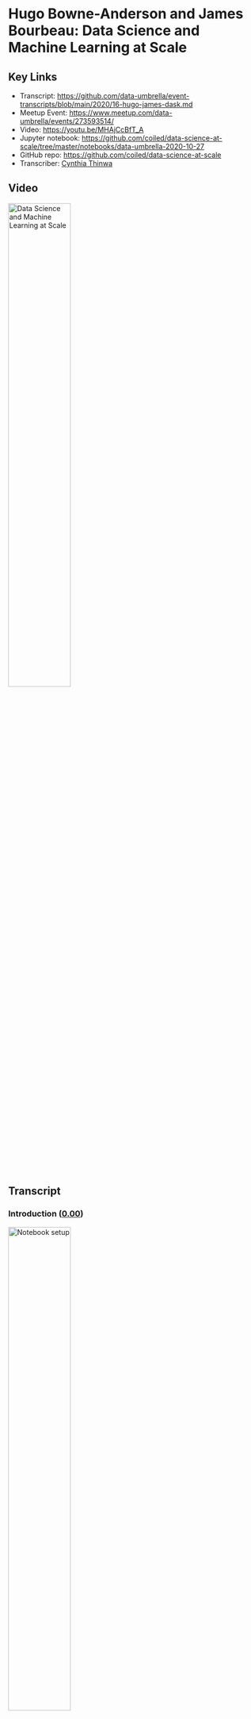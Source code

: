 # Hugo Bowne-Anderson and James Bourbeau:  Data Science and Machine Learning at Scale

## Key Links
- Transcript:  https://github.com/data-umbrella/event-transcripts/blob/main/2020/16-hugo-james-dask.md
- Meetup Event:  https://www.meetup.com/data-umbrella/events/273593514/
- Video:   https://youtu.be/MHAjCcBfT_A
- Jupyter notebook:  https://github.com/coiled/data-science-at-scale/tree/master/notebooks/data-umbrella-2020-10-27
- GitHub repo:  https://github.com/coiled/data-science-at-scale
- Transcriber:  <a href='https://github.com/'>Cynthia Thinwa</a>

## Video

<a href="http://www.youtube.com/watch?feature=player_embedded&v=MHAjCcBfT_A" target="_blank">
  <img src="http://img.youtube.com/vi/MHAjCcBfT_A/0.jpg"
       alt="Data Science and Machine Learning at Scale" width="50%" /></a>

## Transcript

### Introduction (<a href='https://youtu.be/MHAjCcBfT_A'>0.00</a>)

<a href="https://youtu.be/MHAjCcBfT_A?t=1">
  <img src="https://github.com/CeeThinwa/event-transcripts/blob/patch-1/images/v16/v16t0.00.JPG"
       alt="Notebook setup" width="50%" /></a>

**Reshama**:

Okay - hello and welcome to Data Umbrella's webinar for October; so I'm just going to go over the agenda, I'm going to do a brief introduction then there will be the workshop by hugo and james and you can ask questions along the way in the chat or - actually the best place to ask questions is the Q&A and there's an option to upvote as well. So yeah; asking the Q&A - if you happen to post it on the chat by mistake I can also transfer it over to Q&A so that would be fine too and this webinar is being recorded.

Briefly about me: I am a statistician and data scientist and i am the founder of Data Umbrella; I am on a lot of platforms as @reshamas so feel free to follow me on Twitter and LinkedIn. We have a code of conduct; we're dedicated to providing a harassment-free experience for everyone; thank you for helping to make this a welcoming, friendly professional community for all and this code of conduct applies to the chat as well. So our mission is to provide an inclusive community for underrepresented persons in data science and we are an all volunteer run organization.

You can support Data Umbrella by doing the following things: you can follow our code of conduct and keep our community a place where everybody wants to keep coming to, you can donate to our open collective and that helps to pay meet-up dues and other operational costs and you can check out this link here on GitHub - we have this new initiative where all the videos are being transcribed and... so it's to make them more accessible - so we take the YouTube videos and we put the raw there and so we've had a number of volunteers help us transcribe it; so feel free to check out this link and maybe if you do this video, maybe the two speakers will follow you on Twitter; I can't promise anything but it's possible.

Data Umbrella has a job board and it's at jobs.dataumbrella.org and once this gets started I'll put some links in the chat. The job that we are highlighting today is the machine learning engineer job by Development Seed and Development Seed is based in Washington DC and Lisbon, Portugal and they do - i'm going to go to the next slide - what they do is they're doing social good work and so they're doing for instance, mapping elections from Afghanistan to the U.S, analyzing public health and economic data from Palestine to Illinois and leading the strategy and development behind data for World Bank and some other organizations and I will share a link to their job posting in the chat as well as soon as I finish this brief introduction.

Check out our website for resources - there's a lot of resources on learning Python and R, also for contributing to open source, also for guides on accessibility and responsibility and allyship. We have a monthly newsletter that goes out towards the end of the month and it has information on our upcoming events - we have two great events coming up in November and December on open source so subscribe to our newsletter to be in the know. We are on all social media platforms as Data Umbrella; Meetup is the best place to join to find out about upcoming events, our website has resources, follow us on Twitter, we also share a lot of information on LinkedIn, and if you want to subscribe to our YouTube channel we record all of our talks and post them there within about a week of the talk so it's a good way to get information.

Okay and now we are ready to get started. So I will hand it over to - put myself on mute - and i will hand it over to Hugo and James and let you take over.

**Hugo:**

Thank you all for joining I just want to thank Reshama, Christina and and everyone else who tire - all the tireless effort that - that goes into putting these meet-ups and these online sessions together. I think one thing I want to say is actually the last in-person workshop i gave either at the end of February or early March was Data Umbrella's inaugural tutorial and meetup if I recall correctly, on Bayesian thinking and hacker statistics and simulation and that type of stuff, so it's just wonderful to be back particularly with my colleague and friend James. We're building really cool distributed data science products at Coiled - we'll say a bit about that but we'll do some introductions in a bit.

### How to access and set up notebooks used in the webinar (<a href='https://youtu.be/MHAjCcBfT_A?t=300'>05:00</a>)

<a href="https://youtu.be/MHAjCcBfT_A?t=300">
  <img src="https://github.com/CeeThinwa/event-transcripts/blob/patch-1/images/v16/v16t05.00.JPG"
       alt="Notebook setup" width="50%" /></a>
       
**Hugo:**

I just wanted to get you all accustomed to - it was February, thank you Reshama. We're working with Jupyter notebooks in a GitHub repository - the repository is pinned to the top of the chat. This is what it looks like (scrolling down the repository homepage) - these are all the files; this is the file system.

Now we use something called Binder which is a project, out of and related to project - Project Jupyter which provides infrastructure to run notebooks without any local installs. So there are two ways you can you can code along on this tutorial; the first is - and i won't get you to do this yet - is to launch Binder. The reason I won't get you to do that yet is because once you launch it we have 10 minutes to start coding or the Binder session times out - I've been burnt by that before, actually several times - I'm surprised I even remembered it this time. The other thing you can do is install everything locally by cloning the repository, downloading Anaconda, creating a Conda environment - if you haven't done that, I suggest you do not do that now - and you launch - launch the Binder. James is going to start by telling us a few things about about Dask and distributed computing in general.

My question for you James is: if we get people to launch this now, will we get to execute a cell - code cell in 10 minutes?

**James:**

I would... let's hold off for now maybe..

**Hugo:**

Yep.

**James:**

Maybe I'll indicate when we should launch Binder.

**Hugo:**

Okay, fantastic.

**James:**

Cool um and just for reference -

**Hugo:**

So -

**James:**

What I'm looking at right now is the GitHub repository on your browser...

**Hugo:**

Yes.

**James:**

Okay.

**Hugo:**
Exactly. So I will not launch Binder now - I will not get you to now... I've - I'm doing this locally... (highlights notebook location in `localhost` onscreen) and we see that I'm in notebook zero, and if you want to actually have a look at this notebook before launching Binder, it's in the (highlights notebook location in GitHub onscreen) *Notebooks Data Umbrella...* subdirectory  (clicks notebook location in GitHub onscreen) and it's (highlights notebook location in GitHub onscreen) notebook zero and we're going to hopefully make it through the overview then (highlights notebook location in GitHub onscreen) chatting about Dask - Dask *delayed* and - and (highlights notebook location onscreen) *dataframe* and (highlights notebook location onscreen) *machine learning*.

Great so we have... Hashim has said you could open in VS Code as well; you could - I mean, that would require all your local installs and that type of stuff as well but we're to introduce me and James; we work at Coiled where we build products for distributed computing infrastructure. As we'll see one of the big problems with like bursting to the cloud is all the like Kubernetes, AWS, Docker stuff, so we build a one-click host of deployments for Dask but for data science and machine learning in general. James maintains Dask along with Matt - Matt Rocklin who created Dask with a team - people who were working with Continuum, Anaconda at the time and James is a software engineer at Coiled and I run Data science evangelism, Marketing, work on a bunch of product stuff as well, wear a bunch of different hats occasionally; there are many ways to think about distributed compute and how to do it in Python. We're going to present um hey James, you're muted

**James:**

I'm taking it I went away based on what I see in the chat...

**Hugo:**

You did, you did but now we're back; I've introduced you, I've introduced me, I've mentioned that there are many ways to do distributed compute in the Python ecosystem and we'll be
chatting about one called Dask and maybe I'll pass to you in a second but I'll say one thing that I really like about - my background isn't in distributed compute my background's in
Pythonic data science. When thinking about bursting to larger data sets and larger models, there are a variety of options. The thing that took me, attracted me to Dask - originally.
I saw Cameron's note  "The ghosts in the machine aren't playing nice tonight I think that ain't that the truth" - is that Dask plays so nicely with the entire Py data ecosystem so as we'll see if you want to write Dask code for dataframes - Dask dataframes - it really mimics your Pandas code; same with Numpy, same with Scikit-learn - okay? And the other thing is Dask essentially runs the Python code under the hood so your mental model of what's happening is - actually corresponds to the code being executed. Okay.. now I'd like to pass over to James but it looks like he's disappeared again -

**James:**

I'm still here if you can hear me, I've just turned my camera off.

**Hugo:**

Oh yeah! Okay great.

**James:**

I'm gonna turn my camera... hopefully that will help, yeah -

**Hugo:**

And I might do, do the same for bandwidth, bandwidth issues so if you want to jump in and talk about Dask at a high level, I'm sharing my screen and we can scroll through (scrolls through notebook located at `localhost`).

### An overview of Dask (<a href='https://youtu.be/MHAjCcBfT_A?t=590'>09:50</a>)

<a href="https://youtu.be/MHAjCcBfT_A?t=590">
  <img src="https://github.com/CeeThinwa/event-transcripts/blob/patch-1/images/v16/v16t09.50.JPG"
       alt="Notebook setup" width="50%" /></a>
       
**James:**

yeah that sounds great so um that's sort
of
uh a nutshell you can think of it as
being composed of
two main uh uh well components
the first we call collections these are
the
user interfaces that you use to actually
construct a computation you would like
to compute in parallel or on distributed
hardware
there are a few different interfaces
that desk implements uh for instance
there's dask array
for doing nd array computations there's
das data frame for working with tabular
data
you can think of those as like gask
array as a parallel version of numpy
das data frame has a parallel version of
pandas and so on
there are also a couple other interfaces
that uh we'll be talking about das
delayed for instance we'll talk about
that today we'll also talk about the
futures api
those are sort of for lower level uh
custom algorithms
in sort of paralyzing existing uh
existing code
the main takeaway is that there are
several sort of familiar apis that desk
implements and that will use today
to actually construct your computation
so that's the first
part of desk it is these dash
collections you then take these
collections
uh uh set up your steps for your
computation
and then pass them off to uh the second
component which are
desk schedulers and these will actually
go through and
execute your computation potentially in
parallel
there are two flavors of schedulers that
desk offers the first
is a are called single machine
schedulers
and these just take advantage of your
local hardware they will
spin up a a local thread or process pool
and start submitting tasks in your
computation to to be executed in
parallel
either on multiple threads or multiple
processes there's also a distributed
scheduler
or maybe a better term for would
actually be called the advanced
scheduler because it works well on a
single machine
but it also scales out to uh multiple
machines so for instance as you'll see
later we will actually
spin up a uh distributed scheduler that
has workers on uh remote
machines on aws so you can actually
scale out beyond your
local resources like say what's on your
laptop
um kind of scrolling down then to the
image of the
uh cluster we can see the main
components of
the distributed scheduler and james i
might get people to spin up the binder
now
because we're going to execute codes now
is a good point yep
so just here's a quick break point
before you know a teaser for
um schedulers and what's happening there
i'll ask you
to um in the repository there's also the
link to the binder
click on launch binder i'm going to open
it in a new tab and
what this will create is an environment
in which you can just execute the code
in in the notebooks okay
so hopefully by the time we've gotten
gone through this section
this will be ready to start executing
code so if everyone wants to do that to
code along otherwise just
watch or if you're running things
locally also cool thanks james
yeah yeah no problem thank you so so
yeah looking at the image
for the distributed scheduler we're not
gonna have time to go into
the um a lot of detail about the
distributed scheduler in this workshop
so but we do want to provide at least a
high level overview of the
the different parts and components of
the distributed scheduler
um so the first part i want to talk
about is in the diagram what's labeled
as a client
so this is the user facing entry point
to a cluster
so um wherever you are running your
python session
that could be in a jupiter lab session
like we are here
that could be in a python script
somewhere you will create
and instantiate a client object that
connects
to the second component which is the das
scheduler
so each desk cluster has
a single scheduler in it that sort of uh
keeps track of all of the state for all
of the
the state of your cluster and all the
tasks you'd like to compute so from your
client you might start submitting tasks
to the cluster the schedule will receive
those tasks
and compute things like all the
dependencies needed for that task like
say you're uh implementing you say you
want to compute
task c but that actually requires first
you have to compute task b
and task a like there are some
dependency structures there
it'll compute those dependencies as well
as keep track of them
it'll also uh communicate with all the
workers to understand
what worker is working on which task and
as
space frees up on the workers it will
start farming out uh
new tasks to compute to the workers um
so
in this particular diagram there are
three das distributed workers here
um however you can have as you can have
thousands of workers if you'd like
so the workers are the things that
actually compute the tasks
they also store the results of your
tasks and then serve them back to you
and the client
the scheduler basically manages all the
state needed to
perform the computations um and you
submit tasks
from the client so that's sort of a
quick
whirlwind tour of the different
components for the distributed scheduler
um and at this point i think it'd be
great to actually see
see some of this in action um hugo would
like to take over
absolutely thank you for that wonderful
introduction to darsk and
and the schedulers in particular and we
are going to see that um with dark in
action
uh i'll just note that this tab in which
i launched the binder is up and running
if you're going to execute code here
click on notebooks
click on data umbrella oop
and then go to the overview notebook
and you can drag around we'll see the
utility of these these dashboards
in a second but you can you know drag
your stuff around to
to make you know however you want to
want to structure it and then you can
execute code
in here i'm not going to do that i'm
going to do this
locally at the moment but just to see
dust in action
to begin with i'm going to i'm actually
going to
restart kernel and clear my outputs
um so i'm going to import uh from dash
distributed the client
the sorry the other thing i wanted to
mention is um we made a decision around
content for this
we do have a notebook that we we love to
teach on schedulers but we decided to
switch it out for machine learning for
this workshop in particular we are
teaching a similar although distinct
workshop um at pi data global
so we may see some of you there in which
we'll be going um more in depth
into schedulers as well um so if you
want to check that out
definitely do so we instantiate the
client
which as james mentioned is kind of what
we work with as the user um to submit
our code
um so that will take take a few seconds
um okay it's got a port in you so it's
going going elsewhere
what i'll just um first get you to
notice is that it
tells us where our dashboard is um and
we'll see those tools in a second
tells us about our cluster that we have
four workers eight cores
um between eight and nine gigs of of ram
okay um now this is something i really
love about dusk all the diagnostic um
tools if i click on the little desk
thing here
and we've um modified the binder so that
that exists there as well
um we can see i'll hit search and it
should that now corresponds to
the the scheduler now i want to look at
the task
stream which will tell us in real time
what's happening i also want to look at
the
cluster map so we see um here this is
already really cool
um we've got uh all of our workers
around here and our scheduler
scheduler there and when we start um
doing some compute we'll actually see
information flowing between these um and
the other thing
maybe i'll yeah i'll
include a little progress um
and that can be an alternate tab to um
ask um i'm wondering
perhaps i also want to include something
about the workers
yeah okay great so we've got a bunch of
stuff
that's that's pretty interesting there
and so
the next thing i'm going to do we've got
a little utility file which um downloads
some of the data
and this is what it does is if you're in
binder it downloads a subset of the data
if you're anywhere else it loads a
larger set
um for this particular example we're
dealing with a small data set
you see the utility of dark and
distributed compute when it generalizes
to larger data sets
but for pedagogical purposes um we're
going to sit with a smaller data set so
that we can actually run
run the code there's a trade-off there
um so
actually that was already downloaded it
seems but you should
all see it download i'm actually going
to run that in the binder
just to you should start seeing
downloading nyc flights data set
done extracting creating json data etc
okay now what we're going to do
is we're going to read in this data as a
dask data frame and
what i want you to notice is that it
really the das code mimics pandas code
so instead of pd read csv we've got dd
read csv
um we've got you know this is the file
path um
the first argument we're doing some
parse date setting some data types
okay um we've got a little um
wild card regular expression there to to
join uh
to do a bunch of them um and then we're
performing a group by
okay so we're grouping by the origin of
these flight flight data
we're looking at the the mean departure
delay group by origin
the the one difference i want to make
clear is that
in das we need a compute method
um that's because das performs lazy
computation it won't actually
do anything because you don't want it to
do anything on really large data sets
until you explicitly tell it tell it to
compute so i'm going to execute this now
and we should see some information
transfer between the scheduler and the
workers and we should see tasks
starting starting to be done okay
so moment of truth
fantastic so we call this a pew pew plot
because we see pew pew pew
um we saw a bunch of data transfer
happening between them these are all our
cause
and we can see tasks happening um it
tells us what tasks there are we can see
that most of the time was spent
uh reading reading csvs then we have
some um
group bias on chunks and and that type
of stuff
um so that's a really nice uh diagnostic
tool to see what most of your work
um is is actually doing uh under dark
work as you can see memory used cpu use
um uh
more fine-grained examples there um so
i i'd love to know if um
in the q a um
i'm going to ask were you able to
execute this code and if you were in
binder just a thumb up
a vote would be no would be fantastic
um much appreciated um
so as we've mentioned i just wanted to
say a few things about tutorial goals
um the goal is to cover the basics of
dark and distributed compute we'd love
for you to walk away with an
understanding of when to use it when to
not what it has to offer we're going to
be covering um the basics of dusk
delayed
which although not immediately um
applicable to data science
provides a wonderful framework um
for thinking um about dusk how dark
works and understanding how it works
under the hood
then we're going to go into dark data
frames and then machine learning
hopefully um due to the technical um
considerations with um we've got less
time than
than we thought we would but um we'll
definitely do the best we can
we may have less time to do uh exercises
so we've had two people who are able to
execute this code
if you if you tried to execute it in
binder and were not able to
perhaps post that in the q a um
but um we also have several exercises
um and i'd like you to take a minute
just to do this exercise
the i i'm not asking you to do this
because i want to know if you're able to
print hello world i'm essentially asking
you to do it
um so you get a sense of how these
exercises work so
if you can take 30 seconds to print
hello world
um then uh we'll we'll move on after
that so just take um
30 seconds now
and it seems like we have a few more
people who are able to execute code
which which was great
okay fantastic so you will put your
solution there for some reason i have um
an extra cell here so i'm just going to
clip that
and to see a solution uh i'll just get
you to execute
this cell and it provides the solution
and then we can execute it and compare
it to the
the output of what you had okay hello
world um
so as as we saw i've done all this
locally you may have done it on binder
um
there is an option to work directly from
the cloud um and i'll i'll take you
through this there are many ways to do
this
as i mentioned we're working on one way
with coil and i'll explain the rationale
behind that
in in a second but i'll show you how
easy it is
to get a cluster up and running on on
aws without even interacting with
aws for free for example you can follow
along by uh signing into uh coiled cloud
to be clear this is not a necessity and
it does involve you signing up to our
product so i just wanted to be
absolutely transparent
about that it does not involve any
credit card information or anything
along those lines and in my opinion it
does give a really nice
uh example of how to run stuff on the
cloud um
to do so you can sign in at cloud dot
coiled
uh dot io you can also pip install
coiled and then
do authentication you can also spin up
this
this hosted coiled notebook so i'm
going to spin that up now and i'm going
to post that
here um actually yep i'm gonna post that
in the ch
chat um if you let me get this right
um if you've if you've never logged in
to code before it'll ask you to sign up
using gmail or github so feel free to do
that if you'd like
if not that's also also cool um but i
just wanted to be explicit
uh about that um the reason i want to do
this
is to show how dars can be leveraged to
do work on
really large data sets so you will
recall that i had between eight and nine
gigs of ram on my local system
um oh wow anthony says on ipad unable to
execute on binder
incredible um i don't have a strong
sense of how binder works on ipad
i do know that i was able to um
to check to use a binder on my iphone
several years ago on my way to scipy
doing code review for someone for eric
maher i think for what that
that's worth um but back to this
um we have this nyc taxi data set which
is over 10 gigs it won't even
i can't even store that in local memory
i don't have enough ram to store that
so we do need um either to do it
locally in an out of core mode of some
sort or we can we can burst to the cloud
and we're actually going to burst to the
cloud
using using coiled um so the notebook
is running here um for me and but i'm
actually gonna do it uh from my local
local notebook
but you'll see and once again feel free
to code along here
it's spinning up a notebook and james
who is
is my co-instructor here um is to be i'm
i'm so grateful
all the work is done on our notebooks in
coiled you can
launch the cluster here and then analyze
the entire um over 10 gigs of data there
i'm going to do it um
here so to do that i import coiled
and then i import the dash distributed
stuff and then
i can create my own software environment
cluster configuration i'm not going to
do that
because the standard coiled cluster
configuration software environment works
now i'm going to spin up a cluster and
instantiate a client
now because we're spinning up a cluster
uh in in the cloud
um it'll take it'll take a minute a
minute or two
enough time to make a cup of coffee but
it's also enough time for me to just
talk a bit about why this is important
um and there are a lot of a lot of good
good people working on
on similar things um but part of the
motivation here is that
if you want to you don't always want to
do distributed data science okay um
first i'd ask you to look at instead of
using dark if you can optimize your
pandas code
right um second i'd ask if you've got
big data sets
it's a good question do you actually
need all the data so
i would if you're doing machine learning
plot your learning curve see how
accurate see how your accuracy um
or whatever your metric of interest is
improves as you increase
the amount of data right um and if it
plateaus before you get to a large data
size then
you may as well most of the time use
your small data um
see if sub sampling um can actually give
you the results you need
um so you can get a bigger bigger access
to a bigger machine
so you don't have to burst to the cloud
but after
all these things if you do need to boast
burst to the cloud
until recently you've had to get an aws
account
um you've had to you know set up
containers with docker and or
kubernetes um and do all of these kind
of
i suppose devopsy software engineering
foo
stuff um which which if you're into that
i
i absolutely encourage you encourage you
to do that
but a lot of working data scientists
aren't paid to do that um
and um i don't necessarily want to
um so that's something we're working on
is thinking about these kind of
one-click hosted deployments so you
don't have to do
all of that um having said that um i
very much encourage you to try doing
that stuff if
if you're interested um we'll see that
the
the um cluster has just been created
um and what i'm going to do we see that
um oh i'm sorry
i've done something funny here i'm
i'm referencing the previous client anna
james
yeah it looks like you should go ahead
and connect a new client to the coil
cluster and making sure not to
re-execute the cluster
creation exactly so
would that be how would i
what's the call here i would just open
up a new
cell and say client equals
um capital client and then pass in the
cluster
like open parentheses cluster yeah
great
okay fantastic and what we're seeing is
a slight version this
we don't need to worry about this this
is essentially saying that um
the environment on the cloud mis is
there's a slight mismatch with my
with my local environment we're fine
with that i'm going to
um look here for a certain reason
um the the dashboard isn't quite working
here at the moment james would you
suggest i just click on this and open a
new
yeah click on the ecs uh dashboard link
oh yes fantastic
so um yep there's some
bug with the local dashboards that we're
we're currently
currently working on but what we'll see
now
just a sec i'm going to remove all of
this
we'll see now that i have access to 10
workers i have access to 40 cores
and i have access to uh over 170 gigs
of memory okay so now i'm actually going
to
import this data set and it's the entire
um year of data from 2019
and we'll start seeing on on the
diagnostics all the all the processing
happening okay so oh
actually not yet because we haven't um
called compute okay so it's done this
lazily um
we've imported it um it shows kind of
like pandas when you
show a data frame um the column names
and data types
um but it doesn't show the data because
we haven't loaded it
yet it does tell you how many partitions
it is so essentially and we'll see this
soon
das data frames correspond to
collections of pandas data frames
um so they're really 127 pandas data
frames underlying this task data frame
so now i'm going to do the compute well
i'm going to
set myself up for the computation um to
do a group by passenger gown and look at
the main tip
now that took a very small amount of
time we see the ipython magic
timing there because we haven't computed
it now we're actually going to compute
um and james if you'll see in the chat
eliana said her coil
coiled authentication failed i don't
know if you're able to
to help with that but if you are that
would be great
um and it may be difficult to debug in
but look as we see we have the task
stream now
um and we see how many you know we've
got 40 cores
working together we saw the processing
we saw the bytes stored
it's over 10 gigs as i said um and we
see we were able
to do our um
basic analytics um
we were able to do it on a 10 plus gig
data set in in 21.3 seconds
which is pretty pretty exceptional um
if any any code based issues come up
and they're correlated in particular so
if you have questions about the
code execution please ask in the q a um
not in the chat because others cannot
vote it and i will definitively
prioritize
questions on technical stuff
particularly ones that up that are
upvoted
um but yeah i totally agree thanks
thanks very much
um so yeah let's jump into
into um data frames
so of course we write here that in the
last exercise um we used ask delayed to
parallelize uh loading multiple csv
files into a pandas data frame
um we're not we we haven't done that but
you can definitely go through and have a
look at that
um but i think perhaps even
more immediately relevant for a data
science crowd and an analytics crowd is
which is what i see here from the
reasons people people have joined um is
jumping into dusk data frames
um and as i said before adas data frame
um
really feels like a pandas data frame um
but internally it's composed of many
different
different data frames this is one one
way to think about it that we have all
these pandas data frames
um and the collection of them is a dark
data frame
and as we saw before they're partitioned
we saw
when we loaded the taxi data set in the
dash data frame was 127 partitions right
um where each partition was a normal
panda pandas data frame
um and they can live on disk as they did
early uh in the first example dark in
action or they can live on other
machines as when i spun up
a coiled cluster and and did it on on
aws
um something i love about darth's data
frames i mean i ran about this
all the time um it's how it's the pandas
api and and matt
matt rocklin actually um uh
has a post on on the
blog called a brief history of dusk in
which he talks about the technical goals
of
us but also talks about a social goal of
task which in matt's words is to invent
nothing he wanted and the team wanted
um the dusk api to be as
comfortable um and familiar for users
as possible and that's something i
really appreciate
about it so um we see we have element
element uh wires on operations we have
the
our favorite row eyes selections we have
loc we have the common aggregations we
saw group buyers before we have
is-ins we have date time string
accessors
um oh james we forgot to i forgot to
edit this and i
it should be grouped by i don't know
what what a fruit buy is but that's
something um
we'll make sure the next iteration to to
get right at least we've got it right
there and in the code
um but have a look at the dash data
frame api docs to check out what's
happening
um and a lot of the time dash data
frames can serve as drop in replacements
for pandas data frames
the one thing that i just want to make
clear as i did before
um is that you need to call compute
because of the
lazy laser compute property of das
so this is wonderful to talk about when
to use
data frames so if your data fits in
memory
use pandas um if your data fits in
memory and your code
doesn't run super quickly um
i wouldn't go to dusk i'd try to i'd do
my best to optimize my pandas code
before trying to get gains gains and
efficiency um
but dark itself becomes useful when the
data set you want to analyze is larger
than your machine's ram
um where you normally run into memory
errors and that's what we saw
with the taxicab example the other
example that we'll see when we get to um
[Music]
machine learning is
you can do machine learning on a small
data set that fits in memory but if
you're
building big models or training over
like a lot of different hyper parameters
or different types of models
you can you can parallelize that using
using dark so there is
you know you want to use dash perhaps in
the big data or medium to big data limit
um as we see here um or in the medium to
big model limit where training
for example takes and takes a lot of
time okay
so without further ado uh let's get
started with das data frames
um you likely ran this uh preparation
file to get the data in the previous
um notebook but if you didn't execute
that um
now we're going to get our file names by
doing
doing a few joins and we see our file is
a string data nyc
flights um a wildcard
to access all of them dot dot csv
and we're going to import our dusk
dust.dataframe and read in our dataframe
um parsing some dates setting some
sending some data types
okay i'll execute that we'll see we have
10
partitions um as we noted before
if this was a pandas data frame we'd see
a bunch of entries here
we don't we see only the column names
and the data types of the columns um and
the reason is
as we've said it explicitly here is the
representation of the data frame object
contains no data
um it's done dusk has done enough work
to read the start of the file
um so that we know a bit about it some
of the important stuff and then further
column types and
column names and data types okay but we
don't once again we don't let's say
we've got 100 gigs of data
we don't want to like do this call and
suddenly it's reading all that stuff in
and
doing a whole bunch of compute until we
explicitly
uh tell it to okay now this is really
cool if you know a bit of pandas
you'll know that you can um there's an
attribute columns which
prints out it's well it's actually the
columns form an index right the pandas
index
object um and we get the we get the
column names there
cool pandas in dark form
we can check out the data types as well
um as we would in pandas we see we've
got some ins for the day of the week
we've got some floats for departure time
um maybe we'd actually um prefer that to
be
you know a date time at some point we've
got some objects which generally are the
most general on
objects so generally strings um
so that's all pandasey type stuff in
addition das data frames have
an attribute um n partitions which tells
us the number of partitions and we saw
before
that that's 10 so i'd expect to see 10
here hey look at that
um now this is something that
um we talk about a lot in the
delayed notebook is really the task
graph
and i don't want to say too much about
that but really it's a
visual schematic of of the order in
which different types of compute happen
okay um and so the task graph for
read csv tells us what happens when we
call compute
and essentially it reads csv um
10 ten times zero indexed of course
because python
um it reads csv uh ten different times
into these ten different pandas pandas
data frames
and if there were group buys or stuff
after that we'd see them happen in
in the in the graph there and we may see
an example of this in a second
um so once again as with pandas
um we're going to view the the head of
the data frame
great and we see a bunch of stuff um
you know we we see the first first five
rows um
i'm actually also gonna gonna have a
look at the
the tail the final five rows that may
take longer um
because it's accessing the the final i
um
i there's a joke and it may not even be
a joke how much
um data analytics is actually biased by
people looking at the first five rows
before actually
you know interrogating the data uh more
more seriously um so how would all of
our results look different
if um if our files were ordered in
in a different way that's another
conversation for a more philosophical
conversation for another time
um so now i want to show you some
computations
with uh dark data frames okay so
since dash data frames implement a
pandas like api
um we can just write our familiar pandas
codes so
i want to look at the column um
uh departure delay and look at the
maximum of that column
i'm going to call that max delay so you
can see we're selecting the column
and then applying the max method as we
would with pandas oh what happened there
gives us some uh da scala
series um and
what's happened is we haven't called
compute right so it hasn't actually done
the compute yet um
we're going to do compute but first
we're going to visualize the task graph
like we did
here and let's try to reason what the
task graph would look like right so
the task graph first it's going to read
in
all of these things and then
it'll probably perform this selector
on each of these
different pandas data frames comprising
the dash data frame
and then it will compute the max of each
of those and then do a max on all those
maxes
i think that's what i would assume is
happening here
great so that's what we're what we're
doing we're reading this so we read the
first
um perform the first read csv get this
das data frame
um get item i think is that selection
then we're taking the max
we're doing the same for all of them
then we take all of these max's
and aggregate them and then take the max
of that okay so that
that's essentially what's happening when
i call compute which i'm going to do
now
moment of truth okay
so uh that took around eight seconds and
it tells us the max
and i i'm sorry let's let's just get
out some of our dashboards up
as well um
huh i think in this notebook we are
using the single machine scheduler hugo
so i don't think there is a dashboard to
be seen exactly
yeah thank you for that that that catch
james um
great um is even better
um uh james we have a question around
using dark for
um reinforcement learning can you
can you speak to that um yeah so
uh it depends on this i mean yeah short
answer
yes you can use gas to train
reinforcement learning models
um so there's a package that hugo will
talk about called desk ml that we'll see
in the next notebook uh for distributing
machine learning
um that paralyzes and and distributes
um some existing models uh using desks
so for instance things like
random forces forest inside kit learn
um so so yes you can use das to uh
uh do distributed training for models
i'm not actually sure if gaskml
implements
any reinforcement learning models in
particular
um but that is certainly something that
that can be done
yeah and i'll i'll build on that by
saying we are about to jump into machine
learning
um i don't think as james said i don't
think
there's reinforcement learning um
explicitly that
that one can do um but um you of course
can use the das
scheduler yourself to um you know to
distribute any reinforcement learning
stuff
you you have as well and that's actually
another another point to make that maybe
james can speak to a bit more is that um
the dark team of course built all of
these high-level collections and task
arrays and
dust data frames and were pleasantly
surprised when
you know maybe even up to half the
people using dust came in all like we
love all that but we're going to use
the scheduler for our own bespoke use
cases right
yeah exactly yeah the original intention
was to like make basically a num
like a parallel numpy so that was like
the desk array stuff like run
run numpy and parallel on your laptop um
and and yeah so in order to do that we
ended up
building a distributed scheduler um
which sort of does
arbitrary task uh computations so
not just things like uh you know
parallel numpy but
really whatever you'd like to throw at
it and uh it turns out that ended up
being really
useful for people um and so yeah now
people use that
um sort of on their own uh just using
the distributed scheduler to do
totally custom algorithms um in parallel
um
in addition to these like nice
collections like you saw hugo presents
the dash data frame um api is you know
the same as the panda's api so there is
this like familiar space you can use
things
like the high-level collections but you
can also run
uh whatever custom like hugo said
bespoke computations
you might have exactly and it's it's
been wonderful to see
so many people so many people do that
and the first thing
as we'll see here the first thing to
think about is if
if you're doing lifestyle compute if
there's anything you can you know
parallelize embarrassingly as they say
right so just
if you're doing a hyper parameter search
you just
run some on one worker and some on
the other and there there's no
interaction effect so you don't need to
worry about that as opposed to
if you're trying to do um
you know train on streaming data where
you may require it all
to happen on on on the same worker okay
um yeah so even think about trying to
compute the standard deviation of a
of a a univariate data set right um
in in that case um you can't just send
you can't just compute the standard
deviation on two workers and then
combine the result in some some way you
need to do something slightly slightly
more nuanced and slightly
slightly clever more clever um i mean
you still can actually in
in that case but you can't just do it as
naively as that
um but so now we're talking about
parallel and distributed machine
learning we have 20 minutes left so this
is kind of going to be a whirlwind tour
but um you know whirlwinds when safe uh
exciting and informative um i just want
to make clear the material in this
notebook is based on the open source
content from darsk's
tutorial repository as there's a bunch
of stuff we've shown you today
the reason we've done that is because
they did it so well so i just want to
give a shout out to all the das
contributors
okay so what we're going to do now is um
just break down machine learning scaling
problems into two categories
just review a bit of psychic learn in
passing um
solve a machine learning problem with
single michelle single michelle
um i don't know who she is but single
michelle wow
single machine and parallelism with
psychic learning job lib
then solve an l problem with an ml
problem with multiple machines and
parallelism using uh dark as well
and we won't have time to burst for the
cloud i don't think but you can also
play
play around with that okay so as i
mentioned before
when thinking about distributed compute
a lot of people do it when they have
large data they don't necessarily think
about the large model limit
um and this schematic kind of speaks to
that um
if you've got a small model that fits in
ram you don't need to think about
distributed compute
if your data size if your data is larger
than your ram
um so your computer's ram bound then you
want to start going to a distributed
setting or if your model is big and cpu
bound um such as like large-scale
hyper-parameter searches or like
ensembl blended models of like machine
learning algorithms
um whatever it is and then of course we
have the
you know big data big model uh limit
where um distributed computer desk is
incredibly handy as i'm sure
you could uh imagine okay and
that's really what i've what i've gone
through here
um a bird's-eye view of the strategies
we think about um
if it's in memory in the bottom left
quadrant just use scikit-learn or your
favorite ml library
um otherwise known as psychic learn um
for me anyway
um
i was going to make a note about xg
boost but i but i won't
um for large models
uh you can use joblib and your favorite
circuit learn estimator
for large data sets uh use our dark ml
estimators so we're gonna do a whirlwind
tour of psychic learn in
in five minutes we're going to load in
some data so we'll actually generate it
we'll import scikit-learn for our ml
algorithm create an estimator
and then check the accuracy of the model
okay so once again i'm actually going to
clear all outputs after restarting the
kernel
okay so this is a utility function of
psychic learn to create some data sets
so i'm going to make um
a classification data set with four
features and 10 000 samples and just
have a quick view
um of some of it um
so just a reminder on ml
um x is the samples matrix um the size
of x
is um the number of samples
uh in terms of rows number of features
as columns
um and then a feature or an attribute
is uh what we're trying to predict
essentially okay um so why um
is the predictor variable uh which we're
where
um which we're or the target variable
which we're trying to predict so let's
have a quick view
of why it's zeros and ones in in this
case
okay so um yep that's what i've said
here
why are the targets which are real
numbers for regression tasks or integers
for classification
or any other discrete sets of values um
no words about unsupervised learning at
the moment we're just going to support
we're going to
fit a support vector classifier for this
example
so let's just load the appropriate
scikit-learn
module we don't really need to discuss
what
support vector classifiers are at the
moment now this is one of the
very beautiful things about the
scikit-learn api
in terms of fitting the the model
we instantiate um a classifier and we
want to fit it
to the features with respect to the
target okay so the first argument is the
features second argument
is the target variable
so we've done that now i'm not going to
worry about inspecting the learn
features um i just want to see how
accurate it was okay and once we see how
accurate it was i'm not gonna do this
but then we can um make a prediction
right
using uh estimator dot predict on a new
a new data set
um so this estimator will tell us
so this score will tell us the accuracy
and essentially
that's the proportion or percentage
a fraction of um
the uh results that were that the
estimator got correct and we're doing
this on the training
data set we've just trained the model on
this so this is telling us
um the accuracy on the on the training
data set okay so it's 90
accurate on the training data set if you
dive into this a bit more you'll
recognize that
um if we we really want to know the
accuracy
on a holdout set or a test set
um and it should be probably a bit lower
because this is what we use to fit it
okay
but all that having been said i expect
um you know
if if this is all resonating with you it
means we can really move on to the
distributed stuff um um in in a second
um but the other thing that that's
important to note is that we've trained
it but
a lot of model a lot of estimators and
models have um hyper parameters that
affect the fit but you
that we need to specify up front um
instead of being learned during training
so
you know there's a c parameter here
there's a uh
are we using shrinking or not um so we
specify those
we didn't need to specify them because
there are default values but here we
specify them
okay and um
then we're going to um
look at the score now
okay this is amazing we've got 50
accuracy um
which is the worst score possible just
think about this if if you've got binary
classification task and you've got 40
accuracy then you just flip the labels
and that changes to 60 accuracy so it's
amazing that we've actually hit
50 accuracy we're to be congratulated on
that
um and what i want to note here is that
we have two sets of hyper parameters
we've used one's
created 90 actual model with 90 accuracy
another one one with 50 accuracy um
so we want to find the best hyper
parameters essentially and that's why
hyper parameter optimization
is is so important um there are several
ways to do hyper parameter optimization
one is called grid search uh cross
validation i won't talk about cross
validation
um it's essentially um a more robust
analogue of train test split where you
uh train on a subset of your data and
compute the accuracy on a test
on a holdout set or a test set um cross
validation is
a as i said a slightly more robust
analog of this
it's called grid search because we have
a grid of hyper parameters so
we have you know in this case we have a
hyper parameter c we have a hyper
parameter kernel
and we can imagine them in a in a grid
and we're performing
um we're checking out um the score
over all this gr over this entire grid
of hyper parameters okay
so to do that um i import grid search
csv
now i'm going to um
compute um the estimator over
over these train the estimator over over
this grid um
and as you see this is taking time now
okay
um and what i wanted to make clear and i
think should be becoming
clearer now is that if we have a large
hyper parameter
uh sweep we want to do on a small data
set das can be useful for that
okay because we can send some of the
parameters to
one worker some to another and they can
perform them um in parallel so that's
embarrassingly parallel because
you're you're doing the same work as you
would otherwise
um but sending it to a bunch of
different workers we saw that took 30
seconds which is in my realm of
comfort as a data scientist i'm happy to
wait 30 seconds
um if i had to wait much longer if this
grid was bigger
i'd start to get probably a bit
frustrated um
but we see that it computed um
it for c is equal to all combinations of
these
essentially okay um so that's really all
i wanted to say there um and then we can
see the best parameters
and the best score so the best score was
0.098 and it was c10 and the kernel um
rbf a radial basis function it doesn't
even matter what that is though
um for the purposes of this so we've got
10 minutes left we're going to
we're going to make it i can feel it i
have a good i have a good sense
um a good after the
i mean this demo is actually going
incredibly well given um the initial
technical hurdles so touchwood hugo um
okay so what we've done is we've really
segmented ml scaling problems into
two categories cpu bound and ram bound
um and i
i really i can't emphasize that enough
because i see so many people
like jumping in to use new cool
technologies um without
perhaps taking it being a bit mindful
and
intentional about it and reasoning about
when things are useful and and when not
um
i suppose the one point there is that
sure data science is a technical
discipline but there are a lot of other
aspects to it
um involving this type of reasoning
as well so we then carried out a typical
sklearn workflow for ml problems
um with small models and small data and
we reviewed hyper parameters and hyper
parameter
optimization um so in this section
um we'll see how job lib which is a set
of tools to provide lightweight
pipelining
um in python uh gives us parallelism on
our laptop and then we'll see how dark
ml can give us um awesome parallelism
uh on on clusters okay so essentially
um what i'm doing here is i'm doing
exactly the same as above
with a grid search but i'm using the
quark the keyword argument n
jobs which tells you how many tasks uh
to run in parallel
using the cause available on your local
workstation and specifying minus one
jobs
means the it just runs them the maximum
possible
okay so i'm going to execute that
great
so we should be done in a second feel
free to ask um any questions
in the chat oh alex
um has a great question in the q a does
das have
uh see a sequel and query optimizer
um i'm actually so excited that um
[Music]
and james maybe you can provide a couple
of links to this um
we're really excited to have seen dark
dust sql um
developments there uh recently um
so that's dark hyphen hyphen sql um
and we're actually we're working on some
some content and a blog post and maybe a
live live coding session
about that in in the near future um so
if anyone if you want updates from from
coyle feel free to go to our website and
sign up for our mailing list
and we'll let you know about all of this
type of stuff but the short answer is
yes alex and it's getting better and um
if james is able to post post a link
there that would be that would be
fantastic
um so we've done link in the chat
fantastic um
[Music]
and so we've we've seen how
we have um
[Music]
single machine parallelism here um using
the
um using the end jobs quark um and in
the final minutes
let's see multiple multi-machine
parallelism
with dusk okay um so
what i'm going to do is i'm going to
uh do my imports and create my
client incentive my client and check it
out
okay so once again i'm working locally
um i hit search and that'll
task is pretty smart in terms of like
knowing uh which which client i want to
check out
do the tasks stream
because it's my favorite i'll do the
cluster map otherwise known as the pew
pew map
um and then
i want some progress we all we all crave
progress don't we um
and
maybe my workers tab okay great so um
we've got that up and running now i'm
going to do a slightly uh
larger hyper parameter search okay um
so remember we had just a couple for c
a couple for kernel um we're going to do
more we have some for shrinking now i'm
actually
going to comment that out because i
don't know how long that's going to take
um if you're coding them on binder now
this may actually take
far far too long for you um but we'll
we'll see so i'll execute this code and
we should see
just sick no we shouldn't see any work
happening yet um
but what i'm doing here is
oh looks like okay my clusters back up
great
we're doing our grid search but we're
going to use um
dask as as the back end right and this
is a context manager where we're
asserting that um
and and we can just discuss the the
syntax there but it's not particularly
important currently i'm going to execute
this now
and
let's see
fantastic we'll see all this um data
transfer happening here we'll see our
tasks
um happening here we can see these big
batches of fit and score
fit um so fitting fitting the models
then finding um
how well they perform uh via this
k-fold cross validation
which is really cool
and
let's just yep we can see um
what's happening here we can see we
currently have 12 processing we've got
seven in memory and we have um
several more that we need to do uh our
desk workers we can see
us oh we can see our cpu usage
we can see how we can see cpu usage
across all the workers which is which is
pretty cool seeing that distribution
is uh is really nice whenever some form
of b swarm
plot if you have enough um would would
be useful there
or even um some form of cumulative
distribution function or something like
that
um not a histogram people okay um you
can go to my bayesian tutorial
um that i've taught here before to hear
me rave about um
the the horrors of histograms um
so we saw that talk a minute which is
great and we split it across
you know eight cores or whatever it is
and now we'll have a look
once again we get the same best
performer which is which is a sanity
check
um and that's pretty cool
i think um we have a we actually have a
few minutes left so i am gonna
just see if i can um
oh let me think
yeah i will see if i can burst burst to
the cloud and and
and do this um that will take uh a
minute
a minute or two to create the cluster
again um but while we're while we're
doing that i'm wondering if we have any
any questions um or if
anyone has any feedback on on this
workshop i very much welcome
welcome that um perhaps if there are any
final messages you'd
you'd like to say james while we're
spinning this up you can
you can let me know yeah sure i just
also first off wanted to say thanks
everyone for attending and like bearing
bearing with us uh with the technical
difficulties really appreciate that
um real quick i'm just yeah so if you
have if you have questions please post
in the q a section while the cold
cluster's spinning up uh
theodore posted in the last largest
example of grid search
how much performance gain did we get
from using das and not just in jobs
hmm that's a great question and we
actually
didn't see um let's see
so it took 80 seconds
ah let me get this they're actually not
comparable
um because i did the grid search over
a different set of hyper parameters i
did it over a larger set of hyper
parameters
um right so when i did um
end jobs i did it there were only um it
was a two by two grid of hyper
parameters
whereas when i did it um with with dusk
it was a
one two three four five six six by three
so let's just reason about that um this
one was
eighteen six by three is eighteen which
took eighty seconds
um and this one was two by two
uh so it was four and it took
26 seconds um
so a minor gain i think with this hyper
parameter
search if you multiply that by by four
you'll
well 4.2 4.5 you'll need that would have
taken maybe two minutes or something
something like that so we saw some
increase in efficiency
not a great deal but um james maybe you
can say more to this
part of the reason for that is that
we're doing it on kind of a very small
example so we won't necessarily see the
gains in efficiency
with a data set this size and with um a
small hyper parameter suite like this is
that right
yeah yeah and um yeah exactly and i
guess also this is more of an uh kind of
an illustrative point here
i guess uh so you're just using uh
directly using in jobs with
something like job lib um by default
we'll use local threads and processes
on like whatever machine you happen to
be running on so
like in this case on hugo's laptop um
one of the real advantages of using
uh job lib with the das back in will
actually dispatch
back to um to run tasks on a dash
cluster is that your cluster can
expand beyond what local resources you
have
so you can run um you know you can
basically scale out like for instance
using the coil cluster
uh to have many many cpus and
a large amount of ram that you wouldn't
have on your locally uh table to run and
there you'll see
both large performance gains as well as
you'll be able to expand
your the set of possible problems you
can solve uh
to larger than ram uh scenarios so
you're out of out of core training
exactly and thank you jack this was
absolutely unplanned and we didn't plan
that question but that's a wonderful
segue into
me now performing exactly the same
compute with the same code
using uh the dasc as the parallel back
end um on a
on a coiled cluster which is an aws
cluster right
um so we can i'm more currently anyway
so i will execute
this code um and it's exactly the same
as we did
um whoa
okay great um so
we see our tasks task stream here
um
you see once again we see the majority
is being batch
um uh fit and and getting the scores out
um
similarly we see the same result being
the best
i'll just notice that for this for this
small task doing it on the cloud took 20
seconds
uh doing it locally for me took um 80
seconds so that's a four-fold increase
in performance
on a very small task so imagine what
that does if you can
take the same code as you've written
here and burst to the cloud
uh with with one click or however
however you do it um
i think that that's incredibly powerful
and that the fact that your code
and what's happening in the back end
with dusk um generalizes immediately to
the new setting of working on a cluster
i personally find very exciting and if
you work with larger data sets or
building larger models or big hyper
parameter sweeps i'm pretty sure
um it's an exciting option for all of
you also um
so on that note um i'd like to reiterate
james what james said and thanking you
all so much
for joining us um for asking great
questions
and for bearing with us through some
some technical technical hurdles
but it made it even even funner when
when we got up and running uh once again
i'd love to thank
mark christina and and the rest of the
organizers for doing such a wonderful
job
um and doing such a great service to uh
the data science and machine learning
community and ecosystem worldwide so
thank you once again for having us
thank you hugo and james um i have to
say like with all the technical
difficulties i was actually giggling
because it was kind of funny um
yeah but we're very sorry and we thank
you for your patience
and sticking through it and um
i will um be editing this video
to um you know make it as efficient as
possible
and have that available tim supercard
thank you um great and i'll just ask you
if you are interested in checking out
coiled go to our website if you want to
check out our product
go to cloud.coil.io we started building
this company in february
um we're really excited about building a
new product um so if you're interested
reach out we'd love to chat with you
about what we're doing and what we're up
to
um and it's wonderful to be in the same
community as you all so thanks

